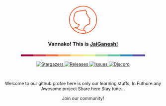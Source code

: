 <h3 align="center">
	<img src="https://raw.githubusercontent.com/jaigansa/jaigansa/main/assets/logos/jaigansa.png" width="100" alt="Logo"/><br/>
	<img src="https://raw.githubusercontent.com/jaigansa/jaigansa/main/assets/misc/transparent.png" height="30" width="0px"/>
	Vannako! This is  <a href="https://jaigansa.github.io">JaiGanesh!</a> 
	<img src="https://raw.githubusercontent.com/jaigansa/jaigansa/main/assets/misc/transparent.png" height="30" width="0px"/>
</h3>

<p align="center">
  <img src="https://raw.githubusercontent.com/jaigansa/jaigansa/main/assets/palette/palette.png" alt="jaigansa palette" width="400" />
</p>

<p align="center">
	<a href="https://github.com/jaigansa/jaigansa/stargazers">
		<img alt="Stargazers" src="https://img.shields.io/github/stars/jaigansa?style=for-the-badge&logo=starship&color=C9CBFF&logoColor=D9E0EE&labelColor=302D41">
  </a>
	<a href="https://github.com/jaigansa/jaigansa/releases/latest">
		<img alt="Releases" src="https://img.shields.io/github/release/jaigansa/jaigansa.svg?style=for-the-badge&logo=github&color=F2CDCD&logoColor=D9E0EE&labelColor=302D41"/>
  </a>
	<a href="https://github.com/jaigansa/jaigansa/issues">
		<img alt="Issues" src="https://img.shields.io/github/issues/jaigansa/jaigansa?style=for-the-badge&logo=gitbook&color=B5E8E0&logoColor=D9E0EE&labelColor=302D41">
  </a>
	<a href="https://discord.com/servers/1198109698046566410">
		<img alt="Discord" src="https://img.shields.io/discord/1198109698046566410?style=for-the-badge&logo=discord&color=DDB6F2&logoColor=D9E0EE&labelColor=302D41">
  </a>
</p>


&nbsp;


<p align="center">
  Welcome to our github profile here is only our learning stuffs, In Futhure any Awesome project Share here Stay tune...
</p>

<p align="center">
  Join our community!
</p>
